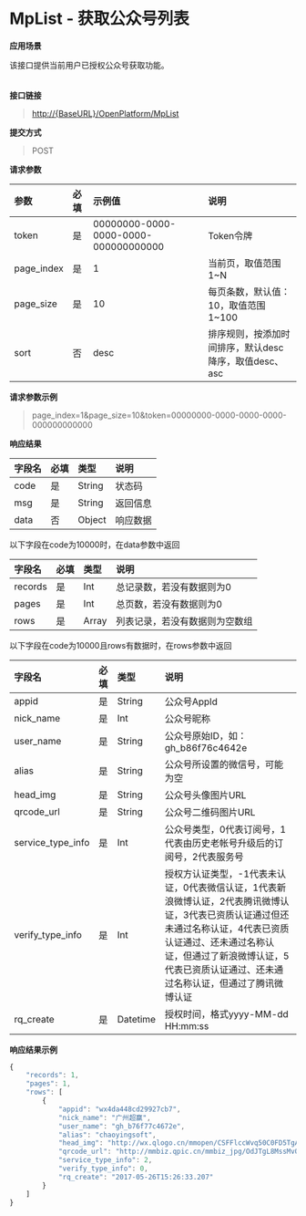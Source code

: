 # MpList - 获取公众号列表

**应用场景**

该接口提供当前用户已授权公众号获取功能。

###### 

**接口链接**

> [http://{BaseURL}/OpenPlatform/MpList](http://{BaseURL}/OpenPlatform/Login)

**提交方式**

> POST

**请求参数**

| 参数 | 必填 | 示例值 | 说明 |
| :--- | :--- | :--- | :--- |
| token | 是 | 00000000-0000-0000-0000-000000000000 | Token令牌 |
| page\_index | 是 | 1 | 当前页，取值范围1~N |
| page\_size | 是 | 10 | 每页条数，默认值：10，取值范围1~100 |
| sort | 否 | desc | 排序规则，按添加时间排序，默认desc降序，取值desc、asc |

**请求参数示例**

> page\_index=1&page\_size=10&token=00000000-0000-0000-0000-000000000000

**响应结果**

| 字段名 | 必填 | 类型 | 说明 |
| :--- | :--- | :--- | :--- |
| code | 是 | String | 状态码 |
| msg | 是 | String | 返回信息 |
| data | 否 | Object | 响应数据 |

以下字段在code为10000时，在data参数中返回

| 字段名 | 必填 | 类型 | 说明 |
| :--- | :--- | :--- | :--- |
| records | 是 | Int | 总记录数，若没有数据则为0 |
| pages | 是 | Int | 总页数，若没有数据则为0 |
| rows | 是 | Array | 列表记录，若没有数据则为空数组 |

以下字段在code为10000且rows有数据时，在rows参数中返回

| 字段名 | 必填 | 类型 | 说明 |
| :--- | :--- | :--- | :--- |
| appid | 是 | String | 公众号AppId |
| nick\_name | 是 | Int | 公众号昵称 |
| user\_name | 是 | String | 公众号原始ID，如：gh\_b86f76c4642e |
| alias | 是 | String | 公众号所设置的微信号，可能为空 |
| head\_img | 是 | String | 公众号头像图片URL |
| qrcode\_url | 是 | String | 公众号二维码图片URL |
| service\_type\_info | 是 | Int | 公众号类型，0代表订阅号，1代表由历史老帐号升级后的订阅号，2代表服务号 |
| verify\_type\_info | 是 | Int | 授权方认证类型，-1代表未认证，0代表微信认证，1代表新浪微博认证，2代表腾讯微博认证，3代表已资质认证通过但还未通过名称认证，4代表已资质认证通过、还未通过名称认证，但通过了新浪微博认证，5代表已资质认证通过、还未通过名称认证，但通过了腾讯微博认证 |
| rq\_create | 是 | Datetime | 授权时间，格式yyyy-MM-dd HH:mm:ss |

**响应结果示例**

```js
{
    "records": 1,
    "pages": 1,
    "rows": [
        {
            "appid": "wx4da448cd29927cb7",
            "nick_name": "广州超赢",
            "user_name": "gh_b76f77c4672e",
            "alias": "chaoyingsoft",
            "head_img": "http://wx.qlogo.cn/mmopen/CSFFlccWvq50C0FD5TgAp7JJe5nqpibbZ6X75EiaHgU95zJaHWYTiaEBHsHzTNRIEE3bUvNGRQ5gVAsZpCY6hZchQnE7Zwe9Etg/0",
            "qrcode_url": "http://mmbiz.qpic.cn/mmbiz_jpg/OdJTgL8MssMvQ6n5iaNRFrrhESre1d2hFTBp2bsM6v4vM9KiacpoXa5OeaK7iaK6ESvdhVRhO7l2tvbiapfuIFxlVQ/0",
            "service_type_info": 2,
            "verify_type_info": 0,
            "rq_create": "2017-05-26T15:26:33.207"
        }
    ]
}
```



